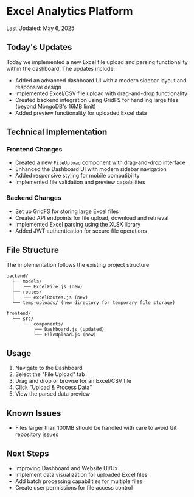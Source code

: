 # Excel Analytics Platform

Last Updated: May 6, 2025

## Today's Updates

Today we implemented a new Excel file upload and parsing functionality within the dashboard. The updates include:

- Added an advanced dashboard UI with a modern sidebar layout and responsive design
- Implemented Excel/CSV file upload with drag-and-drop functionality
- Created backend integration using GridFS for handling large files (beyond MongoDB's 16MB limit)
- Added preview functionality for uploaded Excel data

## Technical Implementation

### Frontend Changes
- Created a new `FileUpload` component with drag-and-drop interface
- Enhanced the Dashboard UI with modern sidebar navigation
- Added responsive styling for mobile compatibility
- Implemented file validation and preview capabilities

### Backend Changes
- Set up GridFS for storing large Excel files
- Created API endpoints for file upload, download and retrieval
- Implemented Excel parsing using the XLSX library
- Added JWT authentication for secure file operations

## File Structure
The implementation follows the existing project structure:
```
backend/
  ├── models/
  │   └── ExcelFile.js (new)
  ├── routes/
  │   └── excelRoutes.js (new)
  └── temp-uploads/ (new directory for temporary file storage)

frontend/
  └── src/
      └── components/
          ├── Dashboard.js (updated)
          └── FileUpload.js (new)
```

## Usage
1. Navigate to the Dashboard
2. Select the "File Upload" tab
3. Drag and drop or browse for an Excel/CSV file
4. Click "Upload & Process Data"
5. View the parsed data preview

## Known Issues
- Files larger than 100MB should be handled with care to avoid Git repository issues

## Next Steps
- Improving Dashboard and Website Ui/Ux
- Implement data visualization for uploaded Excel files
- Add batch processing capabilities for multiple files
- Create user permissions for file access control
